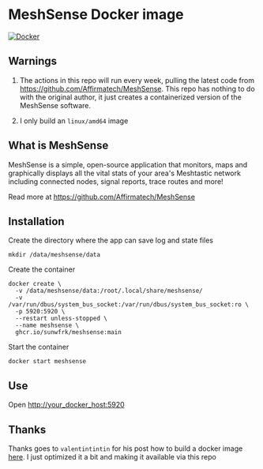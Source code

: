 # MeshSense Docker image
[![Docker](https://github.com/SUNWfrk/meshsense/actions/workflows/docker-publish.yml/badge.svg)](https://github.com/SUNWfrk/meshsense/actions/workflows/docker-publish.yml)

## Warnings

1) The actions in this repo will run every week, pulling the latest code from https://github.com/Affirmatech/MeshSense.
This repo has nothing to do with the original author, it just creates a containerized version of the MeshSense software.

2) I only build an `linux/amd64` image

## What is MeshSense
MeshSense is a simple, open-source application that monitors, maps and graphically displays all the vital stats of your area's Meshtastic network including connected nodes, signal reports, trace routes and more! 

Read more at https://github.com/Affirmatech/MeshSense

## Installation
Create the directory where the app can save log and state files
```
mkdir /data/meshsense/data
```

Create the container
```
docker create \
  -v /data/meshsense/data:/root/.local/share/meshsense/
  -v /var/run/dbus/system_bus_socket:/var/run/dbus/system_bus_socket:ro \
  -p 5920:5920 \
  --restart unless-stopped \
  --name meshsense \
  ghcr.io/sunwfrk/meshsense:main
```

Start the container
```
docker start meshsense
```

## Use
Open [http://your_docker_host:5920](http://your_docker_host:5920)

## Thanks
Thanks goes to `valentintintin` for his post how to build a docker image [here](https://github.com/Affirmatech/MeshSense/issues/8). I just optimized it a bit and making it available via this repo